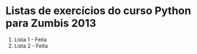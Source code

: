 Listas de exercícios do curso Python para Zumbis 2013
==================
1. Lista 1 - Feita
2. Lista 2 - Feita
